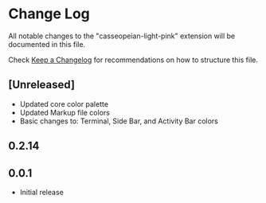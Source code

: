 # Change Log

All notable changes to the "casseopeian-light-pink" extension will be documented in this file.

Check [Keep a Changelog](http://keepachangelog.com/) for recommendations on how to structure this file.

## [Unreleased]
- Updated core color palette
- Updated Markup file colors
- Basic changes to: Terminal, Side Bar, and Activity Bar colors

## 0.2.14

## 0.0.1
- Initial release
